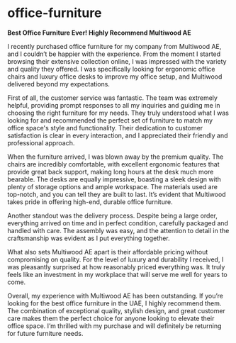 # office-furniture

**Best Office Furniture Ever! Highly Recommend Multiwood AE**

I recently purchased office furniture for my company from Multiwood AE, and I couldn’t be happier with the experience. From the moment I started browsing their extensive collection online, I was impressed with the variety and quality they offered. I was specifically looking for ergonomic office chairs and luxury office desks to improve my office setup, and Multiwood delivered beyond my expectations.

First of all, the customer service was fantastic. The team was extremely helpful, providing prompt responses to all my inquiries and guiding me in choosing the right furniture for my needs. They truly understood what I was looking for and recommended the perfect set of furniture to match my office space's style and functionality. Their dedication to customer satisfaction is clear in every interaction, and I appreciated their friendly and professional approach.

When the furniture arrived, I was blown away by the premium quality. The chairs are incredibly comfortable, with excellent ergonomic features that provide great back support, making long hours at the desk much more bearable. The desks are equally impressive, boasting a sleek design with plenty of storage options and ample workspace. The materials used are top-notch, and you can tell they are built to last. It’s evident that Multiwood takes pride in offering high-end, durable office furniture.

Another standout was the delivery process. Despite being a large order, everything arrived on time and in perfect condition, carefully packaged and handled with care. The assembly was easy, and the attention to detail in the craftsmanship was evident as I put everything together.

What also sets Multiwood AE apart is their affordable pricing without compromising on quality. For the level of luxury and durability I received, I was pleasantly surprised at how reasonably priced everything was. It truly feels like an investment in my workplace that will serve me well for years to come.

Overall, my experience with Multiwood AE has been outstanding. If you’re looking for the best office furniture in the UAE, I highly recommend them. The combination of exceptional quality, stylish design, and great customer care makes them the perfect choice for anyone looking to elevate their office space. I’m thrilled with my purchase and will definitely be returning for future furniture needs.


